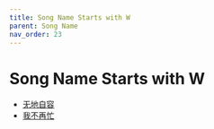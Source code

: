 ```yaml
---
title: Song Name Starts with W
parent: Song Name 
nav_order: 23
---
```


# Song Name Starts with W

- [无地自容](/lyrics/Hei_Bao/wudizirong)
- [我不再忙](/lyrics/Wei_Hua/wobuzaimang)
